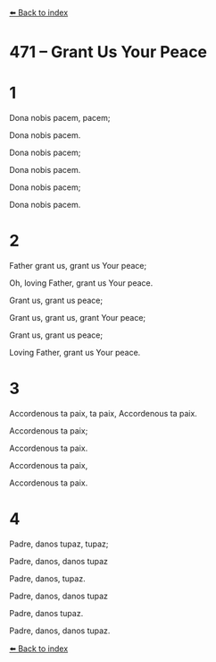[⬅️ Back to index](../README.md)

# 471 – Grant Us Your Peace





# 1

Dona nobis pacem, pacem;

Dona nobis pacem.

Dona nobis pacem;

Dona nobis pacem.

Dona nobis pacem;

Dona nobis pacem.



# 2

Father grant us, grant us Your peace;

Oh, loving Father, grant us Your peace.

Grant us, grant us peace;

Grant us, grant us, grant Your peace;

Grant us, grant us peace;

Loving Father, grant us Your peace.



# 3

Accordenous ta paix, ta paix, Accordenous ta paix.

Accordenous ta paix;

Accordenous ta paix.

Accordenous ta paix,

Accordenous ta paix.



# 4

Padre, danos tupaz, tupaz;

Padre, danos, danos tupaz

Padre, danos, tupaz.

Padre, danos, danos tupaz

Padre, danos tupaz.

Padre, danos, danos tupaz.

[⬅️ Back to index](../README.md)
